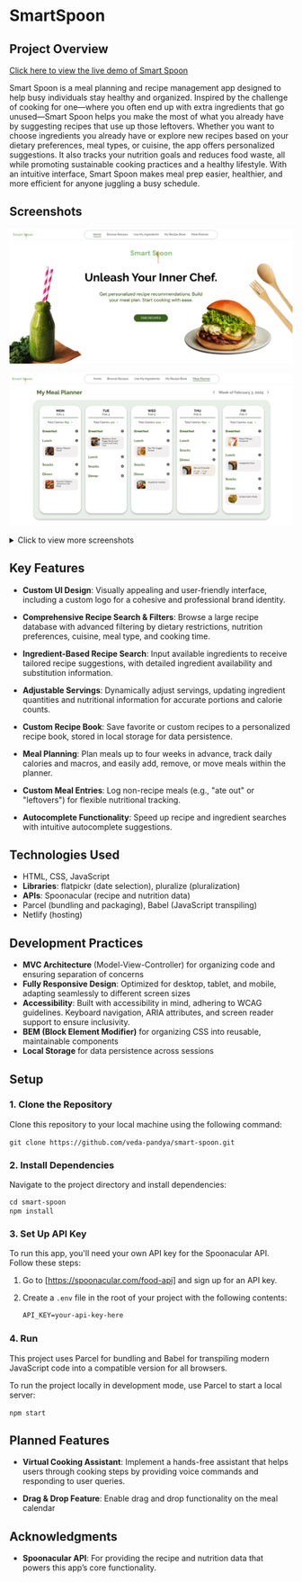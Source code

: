 # SmartSpoon

## Project Overview

[Click here to view the live demo of Smart Spoon](https://smart-spoon.netlify.app/#)

Smart Spoon is a meal planning and recipe management app designed to help busy individuals stay healthy and organized. Inspired by the challenge of cooking for one—where you often end up with extra ingredients that go unused—Smart Spoon helps you make the most of what you already have by suggesting recipes that use up those leftovers. Whether you want to choose ingredients you already have or explore new recipes based on your dietary preferences, meal types, or cuisine, the app offers personalized suggestions. It also tracks your nutrition goals and reduces food waste, all while promoting sustainable cooking practices and a healthy lifestyle. With an intuitive interface, Smart Spoon makes meal prep easier, healthier, and more efficient for anyone juggling a busy schedule.

## Screenshots

![Home Page](src/images/home-page.png)

![Meal Planner](src/images/meal-planner.png)

<details>
<summary>Click to view more screenshots</summary>

![Browse Recipe Search](src/images/browse-recipes.png)

![Ingredient Based Search](src/images/ingredient-search.png)

![Nutrition Info](src/images/nutrition-panel.png)

</details>

## Key Features

- **Custom UI Design**: Visually appealing and user-friendly interface, including a custom logo for a cohesive and professional brand identity.

- **Comprehensive Recipe Search & Filters**: Browse a large recipe database with advanced filtering by dietary restrictions, nutrition preferences, cuisine, meal type, and cooking time.

- **Ingredient-Based Recipe Search**: Input available ingredients to receive tailored recipe suggestions, with detailed ingredient availability and substitution information.

- **Adjustable Servings**: Dynamically adjust servings, updating ingredient quantities and nutritional information for accurate portions and calorie counts.

- **Custom Recipe Book**: Save favorite or custom recipes to a personalized recipe book, stored in local storage for data persistence.

- **Meal Planning**: Plan meals up to four weeks in advance, track daily calories and macros, and easily add, remove, or move meals within the planner.

- **Custom Meal Entries**: Log non-recipe meals (e.g., "ate out" or "leftovers") for flexible nutritional tracking.

- **Autocomplete Functionality**: Speed up recipe and ingredient searches with intuitive autocomplete suggestions.

## Technologies Used

- HTML, CSS, JavaScript
- **Libraries**: flatpickr (date selection), pluralize (pluralization)
- **APIs**: Spoonacular (recipe and nutrition data)
- Parcel (bundling and packaging), Babel (JavaScript transpiling)
- Netlify (hosting)

## Development Practices

- **MVC Architecture** (Model-View-Controller) for organizing code and ensuring separation of concerns
- **Fully Responsive Design**: Optimized for desktop, tablet, and mobile, adapting seamlessly to different screen sizes
- **Accessibility**: Built with accessibility in mind, adhering to WCAG guidelines. Keyboard navigation, ARIA attributes, and screen reader support to ensure inclusivity.
- **BEM (Block Element Modifier)** for organizing CSS into reusable, maintainable components
- **Local Storage** for data persistence across sessions

## Setup

### 1. Clone the Repository

Clone this repository to your local machine using the following command:

`git clone https://github.com/veda-pandya/smart-spoon.git`

### 2. Install Dependencies

Navigate to the project directory and install dependencies:

```
cd smart-spoon
npm install
```

### 3. Set Up API Key

To run this app, you'll need your own API key for the Spoonacular API. Follow these steps:

1. Go to [https://spoonacular.com/food-api] and sign up for an API key.
2. Create a `.env` file in the root of your project with the following contents:

   ```txt
   API_KEY=your-api-key-here
   ```

### 4. Run

This project uses Parcel for bundling and Babel for transpiling modern JavaScript code into a compatible version for all browsers.

To run the project locally in development mode, use Parcel to start a local server:

`npm start`

## Planned Features

- **Virtual Cooking Assistant**: Implement a hands-free assistant that helps users through cooking steps by providing voice commands and responding to user queries.

- **Drag & Drop Feature**: Enable drag and drop functionality on the meal calendar

## Acknowledgments

- **Spoonacular API**: For providing the recipe and nutrition data that powers this app’s core functionality.
